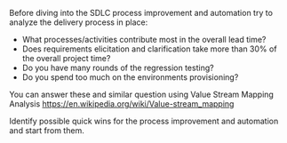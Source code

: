 Before diving into the SDLC process  improvement and automation try to analyze the delivery process in place:
- What processes/activities contribute most in the overall lead time? 
- Does requirements elicitation and clarification take more than 30% of the overall project time?
- Do you have many rounds of the regression testing?
- Do you spend too much on the environments provisioning?

You can answer these and similar question using Value Stream Mapping Analysis https://en.wikipedia.org/wiki/Value-stream_mapping

Identify possible quick wins for the process improvement and automation and start from them.